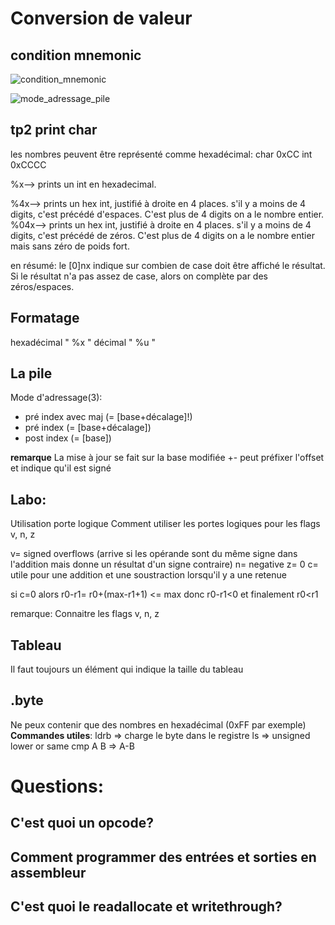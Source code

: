Conversion de valeur
====================

## condition mnemonic
![condition_mnemonic](../images/condition_mnemonic.png)

![mode_adressage_pile](../images/mode_adressage_pile.png)

## tp2 print char

les nombres peuvent être représenté comme hexadécimal:
char	0xCC
int	0xCCCC

%x--> prints un int en hexadecimal.

%4x--> prints un hex int, justifié à droite en 4 places. s'il y a moins de 4 digits, c'est précédé d'espaces. C'est plus de 4 digits on a le nombre entier.
%04x--> prints un hex int, justifié à droite en 4 places. s'il y a moins de 4 digits, c'est précédé de zéros. C'est plus de 4 digits on a le nombre entier mais sans zéro de poids fort.

en résumé:
le [0]nx indique sur combien de case doit être affiché le résultat. Si le résultat n'a pas assez de case, alors on complète par des zéros/espaces.

## Formatage
hexadécimal " %x "
décimal " %u "


## La pile
Mode d'adressage(3):
* pré index avec maj (= [base+décalage]!)
* pré index (= [base+décalage])
* post index (= [base])

**remarque**
La mise à jour se fait sur la base modifiée
+- peut préfixer l'offset et indique qu'il est signé

## Labo:
Utilisation porte logique
Comment utiliser les portes logiques pour les flags v, n, z

v= signed overflows (arrive si les opérande sont du même signe dans l'addition mais donne un résultat d'un signe contraire)
n= negative
z= 0
c= utile pour une addition et une soustraction lorsqu'il y a une retenue

si c=0 alors r0-r1= r0+(max-r1+1) <= max donc r0-r1<0 et finalement r0<r1

remarque: Connaitre les flags v, n, z

## Tableau
Il faut toujours un élément qui indique la taille du tableau

## .byte
Ne peux contenir que des nombres en hexadécimal (0xFF par exemple)
**Commandes utiles**:
ldrb => charge le byte dans le registre
ls => unsigned lower or same
cmp A B => A-B


Questions:
==========

## C'est quoi un opcode?

## Comment programmer des entrées et sorties en assembleur

## C'est quoi le readallocate et writethrough?
